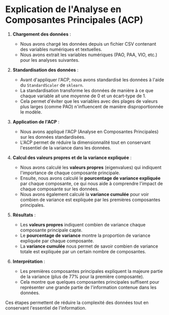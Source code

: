# Explication de l'Analyse en Composantes Principales (ACP)

1. **Chargement des données** :
   - Nous avons chargé les données depuis un fichier CSV contenant des variables numériques et textuelles.
   - Nous avons extrait les variables numériques (PAO, PAA, VIO, etc.) pour les analyses suivantes.

2. **Standardisation des données** :
   - Avant d'appliquer l'ACP, nous avons standardisé les données à l'aide du `StandardScaler` de `sklearn`.
   - La standardisation transforme les données de manière à ce que chaque variable ait une moyenne de 0 et un écart-type de 1.
   - Cela permet d'éviter que les variables avec des plages de valeurs plus larges (comme PAO) n'influencent de manière disproportionnée le modèle.

3. **Application de l'ACP** :
   - Nous avons appliqué l'ACP (Analyse en Composantes Principales) sur les données standardisées.
   - L'ACP permet de réduire la dimensionnalité tout en conservant l'essentiel de la variance dans les données.

4. **Calcul des valeurs propres et de la variance expliquée** :
   - Nous avons calculé les **valeurs propres** (eigenvalues) qui indiquent l'importance de chaque composante principale.
   - Ensuite, nous avons calculé le **pourcentage de variance expliquée** par chaque composante, ce qui nous aide à comprendre l'impact de chaque composante sur les données.
   - Nous avons également calculé la **variance cumulée** pour voir combien de variance est expliquée par les premières composantes principales.

5. **Résultats** :
   - Les **valeurs propres** indiquent combien de variance chaque composante principale capte.
   - Le **pourcentage de variance** montre la proportion de variance expliquée par chaque composante.
   - La **variance cumulée** nous permet de savoir combien de variance totale est expliquée par un certain nombre de composantes.

6. **Interprétation** :
   - Les premières composantes principales expliquent la majeure partie de la variance (plus de 77% pour la première composante).
   - Cela montre que quelques composantes principales suffisent pour représenter une grande partie de l'information contenue dans les données.

Ces étapes permettent de réduire la complexité des données tout en conservant l'essentiel de l'information.
